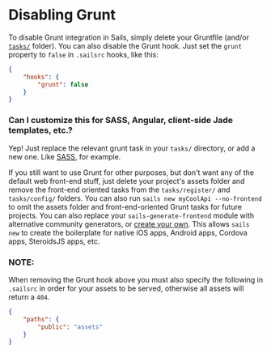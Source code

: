 # Disabling Grunt

To disable Grunt integration in Sails, simply delete your Gruntfile (and/or [`tasks/`](https://sailsjs.com/documentation/anatomy/tasks) folder). You can also disable the Grunt hook. Just set the `grunt` property to `false` in `.sailsrc` hooks, like this:

```json
{
    "hooks": {
        "grunt": false
    }
}
```

### Can I customize this for SASS, Angular, client-side Jade templates, etc.?

Yep! Just replace the relevant grunt task in your `tasks/` directory, or add a new one.  Like [SASS](https://github.com/sails101/using-sass), for example.

If you still want to use Grunt for other purposes, but don't want any of the default web front-end stuff, just delete your project's assets folder and remove the front-end oriented tasks from the `tasks/register/` and `tasks/config/` folders.  You can also run `sails new myCoolApi --no-frontend` to omit the assets folder and front-end-oriented Grunt tasks for future projects.  You can also replace your `sails-generate-frontend` module with alternative community generators, or [create your own](https://github.com/balderdashy/sails-generate-generator).  This allows `sails new` to create the boilerplate for native iOS apps, Android apps, Cordova apps, SteroidsJS apps, etc.



<docmeta name="displayName" value="Disabling Grunt">

### NOTE:

When removing the Grunt hook above you must also specify the following in `.sailsrc` in order for your assets to be served, otherwise all assets will return a `404`.

```json
{
    "paths": {
        "public": "assets"
    }
}
```
